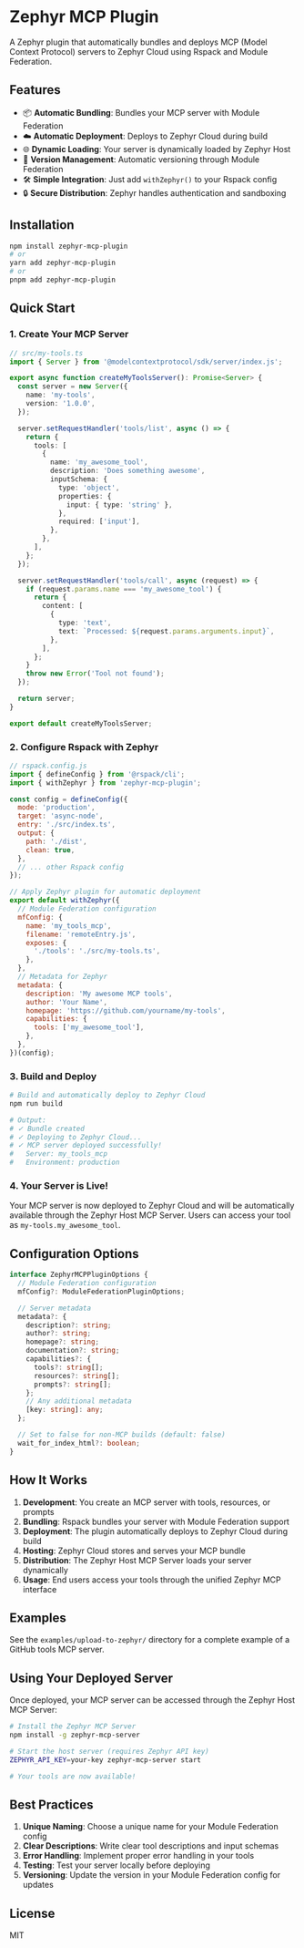 # Zephyr MCP Plugin

A Zephyr plugin that automatically bundles and deploys MCP (Model Context Protocol) servers to Zephyr Cloud using Rspack and Module Federation.

## Features

- 📦 **Automatic Bundling**: Bundles your MCP server with Module Federation
- ☁️ **Automatic Deployment**: Deploys to Zephyr Cloud during build
- 🌐 **Dynamic Loading**: Your server is dynamically loaded by Zephyr Host
- 🔄 **Version Management**: Automatic versioning through Module Federation
- 🛠️ **Simple Integration**: Just add `withZephyr()` to your Rspack config
- 🔒 **Secure Distribution**: Zephyr handles authentication and sandboxing

## Installation

```bash
npm install zephyr-mcp-plugin
# or
yarn add zephyr-mcp-plugin
# or
pnpm add zephyr-mcp-plugin
```

## Quick Start

### 1. Create Your MCP Server

```typescript
// src/my-tools.ts
import { Server } from '@modelcontextprotocol/sdk/server/index.js';

export async function createMyToolsServer(): Promise<Server> {
  const server = new Server({
    name: 'my-tools',
    version: '1.0.0',
  });

  server.setRequestHandler('tools/list', async () => {
    return {
      tools: [
        {
          name: 'my_awesome_tool',
          description: 'Does something awesome',
          inputSchema: {
            type: 'object',
            properties: {
              input: { type: 'string' },
            },
            required: ['input'],
          },
        },
      ],
    };
  });

  server.setRequestHandler('tools/call', async (request) => {
    if (request.params.name === 'my_awesome_tool') {
      return {
        content: [
          {
            type: 'text',
            text: `Processed: ${request.params.arguments.input}`,
          },
        ],
      };
    }
    throw new Error('Tool not found');
  });

  return server;
}

export default createMyToolsServer;
```

### 2. Configure Rspack with Zephyr

```javascript
// rspack.config.js
import { defineConfig } from '@rspack/cli';
import { withZephyr } from 'zephyr-mcp-plugin';

const config = defineConfig({
  mode: 'production',
  target: 'async-node',
  entry: './src/index.ts',
  output: {
    path: './dist',
    clean: true,
  },
  // ... other Rspack config
});

// Apply Zephyr plugin for automatic deployment
export default withZephyr({
  // Module Federation configuration
  mfConfig: {
    name: 'my_tools_mcp',
    filename: 'remoteEntry.js',
    exposes: {
      './tools': './src/my-tools.ts',
    },
  },
  // Metadata for Zephyr
  metadata: {
    description: 'My awesome MCP tools',
    author: 'Your Name',
    homepage: 'https://github.com/yourname/my-tools',
    capabilities: {
      tools: ['my_awesome_tool'],
    },
  },
})(config);
```

### 3. Build and Deploy

```bash
# Build and automatically deploy to Zephyr Cloud
npm run build

# Output:
# ✓ Bundle created
# ✓ Deploying to Zephyr Cloud...
# ✓ MCP server deployed successfully!
#   Server: my_tools_mcp
#   Environment: production
```

### 4. Your Server is Live!

Your MCP server is now deployed to Zephyr Cloud and will be automatically available through the Zephyr Host MCP Server. Users can access your tool as `my-tools.my_awesome_tool`.

## Configuration Options

```typescript
interface ZephyrMCPPluginOptions {
  // Module Federation configuration
  mfConfig?: ModuleFederationPluginOptions;

  // Server metadata
  metadata?: {
    description?: string;
    author?: string;
    homepage?: string;
    documentation?: string;
    capabilities?: {
      tools?: string[];
      resources?: string[];
      prompts?: string[];
    };
    // Any additional metadata
    [key: string]: any;
  };

  // Set to false for non-MCP builds (default: false)
  wait_for_index_html?: boolean;
}
```

## How It Works

1. **Development**: You create an MCP server with tools, resources, or prompts
2. **Bundling**: Rspack bundles your server with Module Federation support
3. **Deployment**: The plugin automatically deploys to Zephyr Cloud during build
4. **Hosting**: Zephyr Cloud stores and serves your MCP bundle
5. **Distribution**: The Zephyr Host MCP Server loads your server dynamically
6. **Usage**: End users access your tools through the unified Zephyr MCP interface

## Examples

See the `examples/upload-to-zephyr/` directory for a complete example of a GitHub tools MCP server.

## Using Your Deployed Server

Once deployed, your MCP server can be accessed through the Zephyr Host MCP Server:

```bash
# Install the Zephyr MCP Server
npm install -g zephyr-mcp-server

# Start the host server (requires Zephyr API key)
ZEPHYR_API_KEY=your-key zephyr-mcp-server start

# Your tools are now available!
```

## Best Practices

1. **Unique Naming**: Choose a unique name for your Module Federation config
2. **Clear Descriptions**: Write clear tool descriptions and input schemas
3. **Error Handling**: Implement proper error handling in your tools
4. **Testing**: Test your server locally before deploying
5. **Versioning**: Update the version in your Module Federation config for updates

## License

MIT
